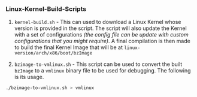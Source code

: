 ### Linux-Kernel-Build-Scripts

1. `kernel-build.sh` - This can used to download a Linux Kernel whose version is provided in the script. The script will also update the Kernel with a set of configurations *(the config file can be update with custom configurations that you might require)*. A final compilation is then made to build the final Kernel Image that will be at `linux-version/arch/x86/boot/bzImage`

2. `bzimage-to-vmlinux.sh` - This script can be used to convert the built `bzImage` to a `vmlinux` binary file to be used for debugging. The following is its usage.
```bash
./bzimage-to-vmlinux.sh > vmlinux
```
